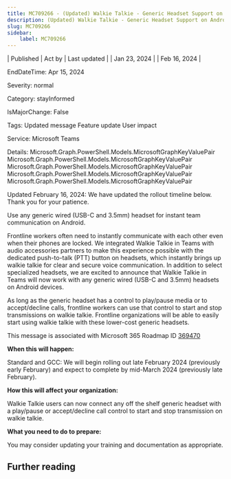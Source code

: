 ```yaml
---
title: MC709266 - (Updated) Walkie Talkie - Generic Headset Support on Android
description: (Updated) Walkie Talkie - Generic Headset Support on Android
slug: MC709266
sidebar:
    label: MC709266
---
```



| Published | Act by | Last updated |
| Jan 23, 2024 |  | Feb 16, 2024 |

EndDateTime: Apr 15, 2024

Severity: normal

Category: stayInformed

IsMajorChange: False

Tags: Updated message Feature update User impact

Service: Microsoft Teams

Details: Microsoft.Graph.PowerShell.Models.MicrosoftGraphKeyValuePair Microsoft.Graph.PowerShell.Models.MicrosoftGraphKeyValuePair Microsoft.Graph.PowerShell.Models.MicrosoftGraphKeyValuePair Microsoft.Graph.PowerShell.Models.MicrosoftGraphKeyValuePair Microsoft.Graph.PowerShell.Models.MicrosoftGraphKeyValuePair

<p>Updated February 16, 2024: We have updated the rollout timeline below. Thank you for your patience.</p><p>Use any generic wired (USB-C and 3.5mm) headset for instant team communication on Android.<br></p><p>
</p><p>Frontline workers often need to instantly communicate with each other even when their phones are locked. We integrated Walkie Talkie in Teams with audio accessories partners to make this experience possible with the dedicated push-to-talk (PTT) button on headsets, which instantly brings up walkie talkie for clear and secure voice communication. In addition to select specialized headsets, we are excited to announce that Walkie Talkie in Teams will now work with any generic wired (USB-C and 3.5mm) headsets on Android devices.&nbsp;<br></p><p>As long as the generic headset has a control to play/pause media or to accept/decline calls, frontline workers can use that control to start and stop transmissions on walkie talkie. Frontline organizations will be able to easily start using walkie talkie with these lower-cost generic headsets.</p><p>This message is associated with Microsoft 365 Roadmap ID <a href="https://www.microsoft.com/microsoft-365/roadmap?rtc=1%26filters=&amp;searchterms=369470" target="_blank">369470</a></p><p><b>When this will happen:</b><br></p><p>Standard and GCC: We will begin rolling out late February 2024 (previously early February) and expect to complete by mid-March 2024 (previously late February).</p><p><b>How this will affect your organization:</b><br></p><p>Walkie Talkie users can now connect any off the shelf generic headset with a play/pause or accept/decline call control to start and stop transmission on walkie talkie.&nbsp;&nbsp;</p><p><b>What you need to do to prepare:</b><br></p><p>You may consider updating your training and documentation as appropriate.</p>

## Further reading

